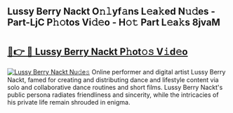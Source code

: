 ## Lussy Berry Nackt O𝚗𝚕yf𝚊ns L𝚎a𝚔ed N𝚞𝚍es - Part-LjC P𝚑𝚘tos Vi𝚍𝚎o - H𝚘𝚝 Part L𝚎a𝚔s 8jvaM

# <h2><a href="http://kf66t6b.oniu.top/?m=Lussy+Berry+Nackt">🔗👉 🔴 Lussy Berry Nackt P𝚑ot𝚘𝚜 V𝚒d𝚎o</a></h2>

[![Lussy Berry Nackt Nu𝚍e𝚜](https://i.imgur.com/0qMVB7G.gif)](http://kf66t6b.oniu.top/?m=Lussy+Berry+Nackt)
Online performer and digital artist Lussy Berry Nackt, famed for creating and distributing dance and lifestyle content via solo and collaborative dance routines and short films. Lussy Berry Nackt's public persona radiates friendliness and sincerity, while the intricacies of his private life remain shrouded in enigma.  
